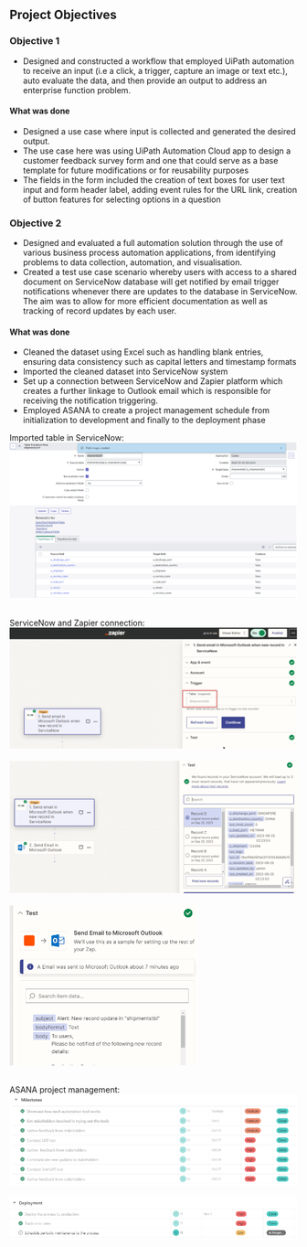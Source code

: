 ## Project Objectives

### Objective 1
- Designed and constructed a workflow that employed UiPath automation to receive an input (i.e a click, a trigger, capture an image or text etc.), auto evaluate the data, and then provide an output to address an enterprise function problem.

#### What was done
- Designed a use case where input is collected and generated the desired output.
- The use case here was using UiPath Automation Cloud app to design a customer feedback survey form and one that could serve as a base template for future modifications or for reusability purposes
- The fields in the form included the creation of text boxes for user text input and form header label, adding event rules for the URL link, creation of button features for selecting options in a question

### Objective 2
- Designed and evaluated a full automation solution through the use of various business process automation applications, from identifying problems to data collection, automation, and visualisation.
- Created a test use case scenario whereby users with access to a shared document on ServiceNow database will get notified by email trigger notifications whenever there are updates to the database in ServiceNow. The aim was to allow for more efficient documentation as well as tracking of record updates by each user.

#### What was done
- Cleaned the dataset using Excel such as handling blank entries, ensuring data consistency such as capital letters and timestamp formats
- Imported the cleaned dataset into ServiceNow system
- Set up a connection between ServiceNow and Zapier platform which creates a further linkage to Outlook email which is responsible for receiving the notification triggering.
- Employed ASANA to create a project management schedule from initialization to development and finally to the deployment phase

Imported table in ServiceNow:
![Image 1](https://github.com/bayyangjie/Hyperautomation/blob/main/Visuals/tabletransform.png?raw=true) <br> <br>

ServiceNow and Zapier connection:
![Image 2](https://github.com/bayyangjie/Hyperautomation/blob/main/Visuals/zapier1.png?raw=true) <br> <br>
![Image 3](https://github.com/bayyangjie/Hyperautomation/blob/main/Visuals/zapier2.png?raw=true) <br> <br>
![Image 4](https://github.com/bayyangjie/Hyperautomation/blob/main/Visuals/zapier3.png?raw=true) <br> <br>


ASANA project management:
![Image 5](https://github.com/bayyangjie/Hyperautomation/blob/main/Visuals/asana1.png?raw=true) <br> <br>
![Image 6](https://github.com/bayyangjie/Hyperautomation/blob/main/Visuals/asana2.png?raw=true)




